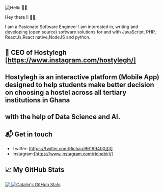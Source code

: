 ![Hello 👋🏻](https://scontent.facc1-1.fna.fbcdn.net/v/t1.0-9/117045989_103111561505316_8906903781087460640_o.png?_nc_cat=111&_nc_sid=6e5ad9&_nc_eui2=AeE_CrW9KRX8cnTbzjLml9cZxQuFAC6_AHTFC4UALr8AdCKtDrQx8zqwbi1Y6V1hE9aHm5Y6Hl0A2rHZIkO-vg51&_nc_ohc=l9cOEur5u5kAX8aAi3j&_nc_ht=scontent.facc1-1.fna&oh=e8ebd78732b7c269f8099b836602c5f4&oe=5F6CDF70)

Hey there !! 👋🏻,

I am a Pasionate Software Engineer  I am interested in, writing  and developing (open source) software solutions for and with JavaScript, PHP, ReactJs,React native,NodeJS and python.




## 📕 CEO of Hostylegh [https://www.instagram.com/hostylegh/] 
## Hostylegh is an interactive platform (Mobile App) designed to help students make better decision on choosing a hostel across all tertiary institutions in Ghana
## with the help of Data Science and AI.




## 📬 Get in touch

- Twitter: [https://twitter.com/Richard96199400][3]
- Instagram:[https://www.instagram.com/richobiri/]






## &#x1f4c8; My GitHub Stats

<a href="https://github.com/aframson/aframson">
  <img align="center" src="https://github-readme-stats.vercel.app/api/top-langs/?username=aframson&hide=java,html&title_color=ffffff&text_color=c9cacc&icon_color=2bbc8a&bg_color=1d1f21" />
</a>

<a href="https://github.com/aframson/aframson">
  <img align="center" src="https://github-readme-stats.vercel.app/api?username=aframson&show_icons=true&line_height=27&count_private=true&title_color=ffffff&text_color=c9cacc&icon_color=2bbc8a&bg_color=1d1f21" alt="Catalin's GitHub Stats" />
</a>


[2]: https://www.linkedin.com/in/aframson
[3]: https://twitter.com/Richard96199400
[4]: https://www.instagram.com/richobiri


